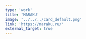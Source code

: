 ```yaml
---
type: 'work'
title: 'MARAKU'
image: '../../../card_default.png'
link: 'https://maraku.ru/'
external_target: true
---
```

